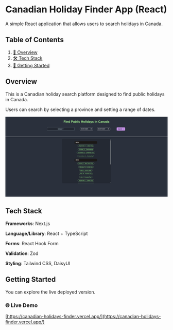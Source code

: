 # Canadian Holiday Finder App (React)

A simple React application that allows users to search holidays in Canada.

## Table of Contents

1. [📝 Overview](#overview)
2. [🛠️ Tech Stack](#tech-stack)
3. [🏁 Getting Started](#getting-started)

## Overview

This is a Canadian holiday search platform designed to find public holidays in Canada.

Users can search by selecting a province and setting a range of dates.

![Example](docs/images/main.png)

## Tech Stack

**Frameworks**: Next.js

**Language/Library**: React + TypeScript 

**Forms**: React Hook Form  

**Validation**: Zod 

**Styling**: Tailwind CSS, DaisyUI 

## Getting Started

You can explore the live deployed version.

### 🌐 Live Demo

[https://canadian-holidays-finder.vercel.app/](https://canadian-holidays-finder.vercel.app/)
